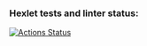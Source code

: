 ### Hexlet tests and linter status:
[![Actions Status](https://github.com/ronokiri2/frontend-project-lvl2/workflows/hexlet-check/badge.svg)](https://github.com/ronokiri2/frontend-project-lvl2/actions)